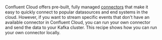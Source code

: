 Confluent Cloud offers pre-built, fully managed [connectors](https://docs.confluent.io/cloud/current/connectors/index.html) that make it easy to quickly connect to popular datasources and end systems in the cloud.
However, if you want to stream specific events that don't have an available connector in Confluent Cloud, you can run your own connector and send the data to your Kafka cluster.
This recipe shows how you can run your own connector locally.
